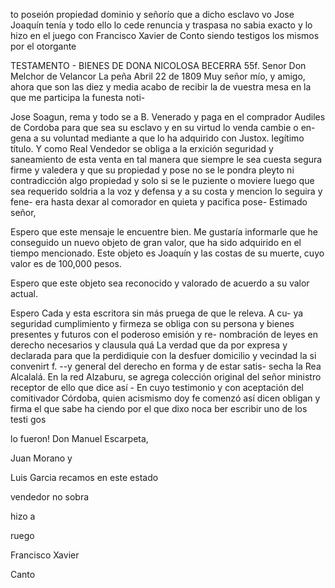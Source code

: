 to poseión propiedad dominio y señorío que a dicho esclavo
vo Jose Joaquín tenía y todo ello lo cede renuncia y traspasa
no sabia exacto y lo hizo en el juego con Francisco Xavier de Conto
siendo testigos los mismos
por el otorgante

TESTAMENTO - BIENES DE DONA NICOLOSA BECERRA
55f. Senor Don Melchor de Velancor
La peña Abril 22 de 1809
Muy señor mío, y amigo, ahora que son las diez y media acabo de
recibir la de vuestra mesa en la que me participa la funesta noti-

Jose Soagun, rema y todo se a B. Venerado y paga en el comprador Audiles de Cordoba para que sea su esclavo y en su virtud lo venda cambie o en- gena a su voluntad mediante a que lo ha adquirido con Justox.
legítimo título. Y como Real Vendedor se obliga a la erxición
seguridad y saneamiento de esta venta en tal manera que
siempre le sea cuesta segura firme y valedera y que su
propiedad y pose no se le pondra pleyto ni contradicción algo
propiedad y solo si se le puziente o moviere luego que sea requerido soldria a la voz y defensa y a su costa y mencion lo seguira y fene- era hasta dexar al comorador en quieta y pacifica pose-
Estimado señor,

Espero que este mensaje le encuentre bien. Me gustaría informarle que he conseguido un nuevo objeto de gran valor, que ha sido adquirido en el tiempo mencionado. Este objeto es Joaquín y las costas de su muerte, cuyo valor es de 100,000 pesos.

Espero que este objeto sea reconocido y valorado de acuerdo a su valor actual.

Espero
Cada y esta escritora sin más pruega de que le releva. A cu- ya seguridad cumplimiento y firmeza se obliga con su persona y bienes presentes y futuros con el poderoso emisión y re- nombración de leyes en derecho necesarios y clausula quá
La verdad que da por expresa y declarada para que la perdidiquie con la desfuer domicilio y vecindad la si convenirt f. --y general del derecho en forma y de estar satis- secha la Rea Alcalalá.
En la red Alzaburu, se agrega colección original del señor ministro receptor de ello que dice así - En cuyo testimonio y con aceptación del comitivador Córdoba, quien acismismo doy fe comenzó así dicen obligan y firma el que sabe ha
ciendo
por
el
que
dixo
noca
ber
escribir
uno
de
los
testi
gos

lo
fueron!
Don
Manuel
Escarpeta,

Juan
Morano
y

Luis
Garcia
recamos
en
este
estado

vendedor
no
sobra

hizo
a

ruego

Francisco
Xavier

Canto